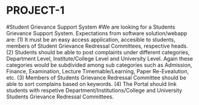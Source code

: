# PROJECT-1
#Student Grievance Support System
#We are looking for a Students Grievance Support System. Expectations from software solution/webapp are: (1) It must be an easy access application, accesible to students, members of Student Grievance Redressal Committees, respective heads. (2) Students should be able to post complaints under different categories, Department Level, Institute/College Level and University Level. Again these categories would be subdivided among sub categories such as Admission, Finance, Examination, Lecture Timemable/Learning, Paper Re-Evealution, etc. (3) Members of Students Grievance Redressal Committee should be able to sort complains based on keywords. (4) The Portal should link students with respetive Department/Institutions/College and University Students Grievance Redressal Committees.

